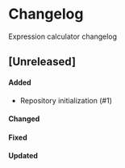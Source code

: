# Changelog
Expression calculator changelog


## [Unreleased]
#### Added
- Repository initialization (#1)

#### Changed


#### Fixed


#### Updated

